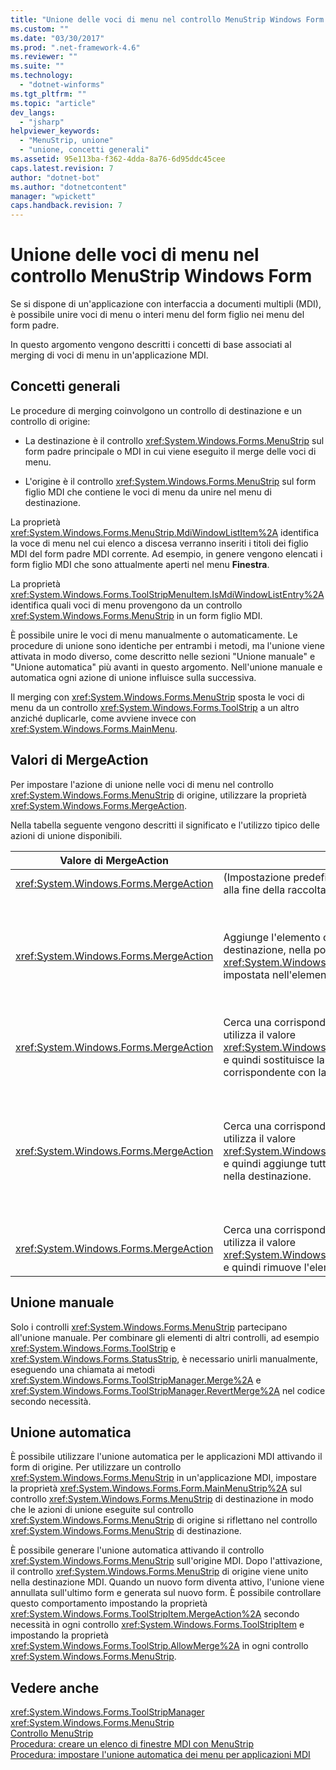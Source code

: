 ```yaml
---
title: "Unione delle voci di menu nel controllo MenuStrip Windows Form | Microsoft Docs"
ms.custom: ""
ms.date: "03/30/2017"
ms.prod: ".net-framework-4.6"
ms.reviewer: ""
ms.suite: ""
ms.technology: 
  - "dotnet-winforms"
ms.tgt_pltfrm: ""
ms.topic: "article"
dev_langs: 
  - "jsharp"
helpviewer_keywords: 
  - "MenuStrip, unione"
  - "unione, concetti generali"
ms.assetid: 95e113ba-f362-4dda-8a76-6d95ddc45cee
caps.latest.revision: 7
author: "dotnet-bot"
ms.author: "dotnetcontent"
manager: "wpickett"
caps.handback.revision: 7
---
```

# Unione delle voci di menu nel controllo MenuStrip Windows Form
Se si dispone di un'applicazione con interfaccia a documenti multipli \(MDI\), è possibile unire voci di menu o interi menu del form figlio nei menu del form padre.  
  
 In questo argomento vengono descritti i concetti di base associati al merging di voci di menu in un'applicazione MDI.  
  
## Concetti generali  
 Le procedure di merging coinvolgono un controllo di destinazione e un controllo di origine:  
  
-   La destinazione è il controllo <xref:System.Windows.Forms.MenuStrip> sul form padre principale o MDI in cui viene eseguito il merge delle voci di menu.  
  
-   L'origine è il controllo <xref:System.Windows.Forms.MenuStrip> sul form figlio MDI che contiene le voci di menu da unire nel menu di destinazione.  
  
 La proprietà <xref:System.Windows.Forms.MenuStrip.MdiWindowListItem%2A> identifica la voce di menu nel cui elenco a discesa verranno inseriti i titoli dei figlio MDI del form padre MDI corrente.  Ad esempio, in genere vengono elencati i form figlio MDI che sono attualmente aperti nel menu **Finestra**.  
  
 La proprietà <xref:System.Windows.Forms.ToolStripMenuItem.IsMdiWindowListEntry%2A> identifica quali voci di menu provengono da un controllo <xref:System.Windows.Forms.MenuStrip> in un form figlio MDI.  
  
 È possibile unire le voci di menu manualmente o automaticamente.  Le procedure di unione sono identiche per entrambi i metodi, ma l'unione viene attivata in modo diverso, come descritto nelle sezioni "Unione manuale" e "Unione automatica" più avanti in questo argomento.  Nell'unione manuale e automatica ogni azione di unione influisce sulla successiva.  
  
 Il merging con <xref:System.Windows.Forms.MenuStrip> sposta le voci di menu da un controllo <xref:System.Windows.Forms.ToolStrip> a un altro anziché duplicarle, come avviene invece con <xref:System.Windows.Forms.MainMenu>.  
  
## Valori di MergeAction  
 Per impostare l'azione di unione nelle voci di menu nel controllo <xref:System.Windows.Forms.MenuStrip> di origine, utilizzare la proprietà <xref:System.Windows.Forms.MergeAction>.  
  
 Nella tabella seguente vengono descritti il significato e l'utilizzo tipico delle azioni di unione disponibili.  
  
|Valore di MergeAction|Descrizione|Utilizzo tipico|  
|---------------------------|-----------------|---------------------|  
|<xref:System.Windows.Forms.MergeAction>|\(Impostazione predefinita\) Aggiunge l'elemento di origine alla fine della raccolta dell'elemento di destinazione.|Aggiunta di voci di menu alla fine del menu quando parte del programma viene attivata.|  
|<xref:System.Windows.Forms.MergeAction>|Aggiunge l'elemento di origine alla raccolta dell'elemento di destinazione, nella posizione specificata dalla proprietà <xref:System.Windows.Forms.ToolStripItem.MergeIndex%2A> impostata nell'elemento di origine.|Aggiunta di voci di menu al centro o all'inizio del menu quando parte del programma viene attivata.<br /><br /> Se il valore di <xref:System.Windows.Forms.ToolStripItem.MergeIndex%2A> è uguale per entrambe le voci di menu, vengono aggiunte in ordine inverso.  Impostare la proprietà <xref:System.Windows.Forms.ToolStripItem.MergeIndex%2A> in modo appropriato per mantenere l'ordine originale.|  
|<xref:System.Windows.Forms.MergeAction>|Cerca una corrispondenza di testo o, se non la trova, utilizza il valore <xref:System.Windows.Forms.ToolStripItem.MergeIndex%2A> e quindi sostituisce la voce di menu di destinazione corrispondente con la voce di menu di origine.|Sostituzione di una voce di menu di destinazione con una voce di menu di origine con lo stesso nome che ha una funzione diversa.|  
|<xref:System.Windows.Forms.MergeAction>|Cerca una corrispondenza di testo o, se non la trova, utilizza il valore <xref:System.Windows.Forms.ToolStripItem.MergeIndex%2A> e quindi aggiunge tutti gli elementi a discesa dell'origine nella destinazione.|Compilazione di una struttura di menu che inserisce o aggiunge voci di menu in un sottomenu o rimuove voci di menu da un sottomenu.  Ad esempio, è possibile aggiungere una voce di menu da un figlio MDI a un menu **Salva con nome** del controllo <xref:System.Windows.Forms.MenuStrip> principale.<br /><br /> <xref:System.Windows.Forms.MergeAction> consente di spostarsi nella struttura di menu senza eseguire alcuna azione.  Fornisce un modo per valutare gli elementi successivi.|  
|<xref:System.Windows.Forms.MergeAction>|Cerca una corrispondenza di testo o, se non la trova, utilizza il valore <xref:System.Windows.Forms.ToolStripItem.MergeIndex%2A> e quindi rimuove l'elemento dalla destinazione.|Rimozione di una voce di menu dal controllo <xref:System.Windows.Forms.MenuStrip> di destinazione.|  
  
## Unione manuale  
 Solo i controlli <xref:System.Windows.Forms.MenuStrip> partecipano all'unione manuale.  Per combinare gli elementi di altri controlli, ad esempio <xref:System.Windows.Forms.ToolStrip> e <xref:System.Windows.Forms.StatusStrip>, è necessario unirli manualmente, eseguendo una chiamata ai metodi <xref:System.Windows.Forms.ToolStripManager.Merge%2A> e <xref:System.Windows.Forms.ToolStripManager.RevertMerge%2A> nel codice secondo necessità.  
  
## Unione automatica  
 È possibile utilizzare l'unione automatica per le applicazioni MDI attivando il form di origine.  Per utilizzare un controllo <xref:System.Windows.Forms.MenuStrip> in un'applicazione MDI, impostare la proprietà <xref:System.Windows.Forms.Form.MainMenuStrip%2A> sul controllo <xref:System.Windows.Forms.MenuStrip> di destinazione in modo che le azioni di unione eseguite sul controllo <xref:System.Windows.Forms.MenuStrip> di origine si riflettano nel controllo <xref:System.Windows.Forms.MenuStrip> di destinazione.  
  
 È possibile generare l'unione automatica attivando il controllo <xref:System.Windows.Forms.MenuStrip> sull'origine MDI.  Dopo l'attivazione, il controllo <xref:System.Windows.Forms.MenuStrip> di origine viene unito nella destinazione MDI.  Quando un nuovo form diventa attivo, l'unione viene annullata sull'ultimo form e generata sul nuovo form.  È possibile controllare questo comportamento impostando la proprietà <xref:System.Windows.Forms.ToolStripItem.MergeAction%2A> secondo necessità in ogni controllo <xref:System.Windows.Forms.ToolStripItem> e impostando la proprietà <xref:System.Windows.Forms.ToolStrip.AllowMerge%2A> in ogni controllo <xref:System.Windows.Forms.MenuStrip>.  
  
## Vedere anche  
 <xref:System.Windows.Forms.ToolStripManager>   
 <xref:System.Windows.Forms.MenuStrip>   
 [Controllo MenuStrip](../../../../docs/framework/winforms/controls/menustrip-control-windows-forms.md)   
 [Procedura: creare un elenco di finestre MDI con MenuStrip](../../../../docs/framework/winforms/controls/how-to-create-an-mdi-window-list-with-menustrip-windows-forms.md)   
 [Procedura: impostare l'unione automatica dei menu per applicazioni MDI](../../../../docs/framework/winforms/controls/how-to-set-up-automatic-menu-merging-for-mdi-applications.md)